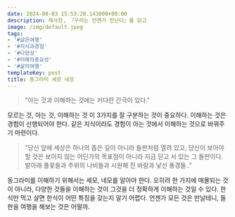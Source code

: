 ```yaml
---
date: 2024-08-03 15:53:28.143000+00:00
description: 채사장, 『우리는 언젠가 만난다』를 읽고
image: /img/default.jpeg
tags:
- '#삶은여행'
- '#지식과경험'
- '#다양성'
- '#이해의중요성'
- '#삶의여행'
templateKey: post
title: 동그라미 세모 네모
---
```


> "아는 것과 이해하는 것에는 커다란 간극이 있다."

모르는 것, 아는 것, 이해하는 것 이 3가지를 잘 구분하는 것이 중요하다. 이해하는 것은 경험이 선행되어야 한다. 같은 지식이라도 경험이 아는 것에서 이해하는 것으로 바꿔주기 마련이다.

> "당신 앞에 세상은 하나의 좁은 길이 아니라 들판처럼 열려 있고, 당신이 보아야 할 것은 보이지 않는 어딘가의 목표점이 아니라 지금 딛고 서 있는 그 들판이다. 발아래 풀꽃들과 주위의 나비들과 시원해 진 바람과 낯선 풍경들.."

동그라미를 이해하기 위해서는 세모, 네모를 알아야 한다. 오히려 한 가지에 매몰되는 것이 아니라, 다양한 것들을 이해하는 것이 그것을 더 정확하게 이해하는 것일 수 있다. 한식만 먹고 살면 한식이 어떤 특징을 갖는지 알기 어렵다. 언젠가 모든 것은 만날테니, 들판을 여행을 해보는 것은 어떨까.